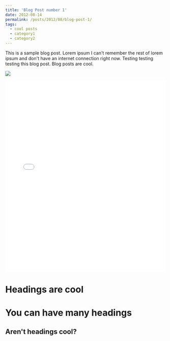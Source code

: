 ```yaml
---
title: 'Blog Post number 1'
date: 2012-08-14
permalink: /posts/2012/08/blog-post-1/
tags:
  - cool posts
  - category1
  - category2
---
```


This is a sample blog post. Lorem ipsum I can't remember the rest of lorem ipsum and don't have an internet connection right now. Testing testing testing this blog post. Blog posts are cool.

![](/images/image-alignment-580x300.jpg)

<iframe src="/plots/p1.html" height="600px" width="100%" style="border:none;"></iframe>

Headings are cool
======

You can have many headings
======

Aren't headings cool?
------

